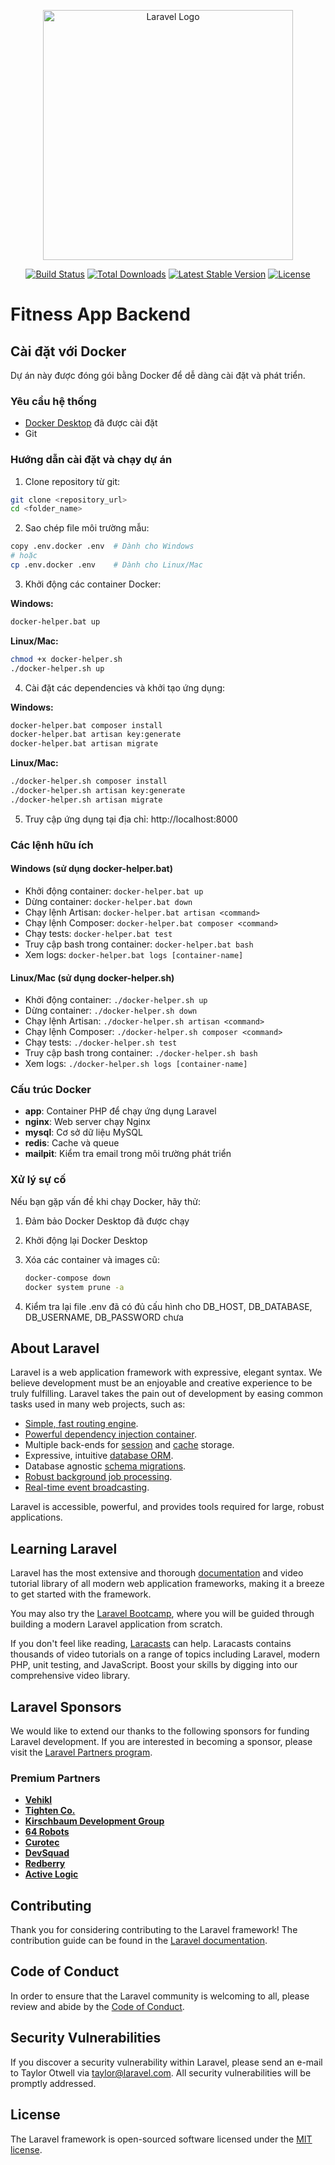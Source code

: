 <p align="center"><a href="https://laravel.com" target="_blank"><img src="https://raw.githubusercontent.com/laravel/art/master/logo-lockup/5%20SVG/2%20CMYK/1%20Full%20Color/laravel-logolockup-cmyk-red.svg" width="400" alt="Laravel Logo"></a></p>

<p align="center">
<a href="https://github.com/laravel/framework/actions"><img src="https://github.com/laravel/framework/workflows/tests/badge.svg" alt="Build Status"></a>
<a href="https://packagist.org/packages/laravel/framework"><img src="https://img.shields.io/packagist/dt/laravel/framework" alt="Total Downloads"></a>
<a href="https://packagist.org/packages/laravel/framework"><img src="https://img.shields.io/packagist/v/laravel/framework" alt="Latest Stable Version"></a>
<a href="https://packagist.org/packages/laravel/framework"><img src="https://img.shields.io/packagist/l/laravel/framework" alt="License"></a>
</p>

# Fitness App Backend

## Cài đặt với Docker

Dự án này được đóng gói bằng Docker để dễ dàng cài đặt và phát triển.

### Yêu cầu hệ thống

- [Docker Desktop](https://www.docker.com/products/docker-desktop/) đã được cài đặt
- Git

### Hướng dẫn cài đặt và chạy dự án

1. Clone repository từ git:
```bash
git clone <repository_url>
cd <folder_name>
```

2. Sao chép file môi trường mẫu:
```bash
copy .env.docker .env  # Dành cho Windows
# hoặc
cp .env.docker .env    # Dành cho Linux/Mac
```

3. Khởi động các container Docker:

**Windows:**
```bash
docker-helper.bat up
```

**Linux/Mac:**
```bash
chmod +x docker-helper.sh
./docker-helper.sh up
```

4. Cài đặt các dependencies và khởi tạo ứng dụng:

**Windows:**
```bash
docker-helper.bat composer install
docker-helper.bat artisan key:generate
docker-helper.bat artisan migrate
```

**Linux/Mac:**
```bash
./docker-helper.sh composer install
./docker-helper.sh artisan key:generate
./docker-helper.sh artisan migrate
```

5. Truy cập ứng dụng tại địa chỉ: http://localhost:8000

### Các lệnh hữu ích

#### Windows (sử dụng docker-helper.bat)

- Khởi động container: `docker-helper.bat up`
- Dừng container: `docker-helper.bat down`
- Chạy lệnh Artisan: `docker-helper.bat artisan <command>`
- Chạy lệnh Composer: `docker-helper.bat composer <command>`
- Chạy tests: `docker-helper.bat test`
- Truy cập bash trong container: `docker-helper.bat bash`
- Xem logs: `docker-helper.bat logs [container-name]`

#### Linux/Mac (sử dụng docker-helper.sh)

- Khởi động container: `./docker-helper.sh up`
- Dừng container: `./docker-helper.sh down`
- Chạy lệnh Artisan: `./docker-helper.sh artisan <command>`
- Chạy lệnh Composer: `./docker-helper.sh composer <command>`
- Chạy tests: `./docker-helper.sh test`
- Truy cập bash trong container: `./docker-helper.sh bash`
- Xem logs: `./docker-helper.sh logs [container-name]`

### Cấu trúc Docker

- **app**: Container PHP để chạy ứng dụng Laravel
- **nginx**: Web server chạy Nginx
- **mysql**: Cơ sở dữ liệu MySQL
- **redis**: Cache và queue
- **mailpit**: Kiểm tra email trong môi trường phát triển

### Xử lý sự cố

Nếu bạn gặp vấn đề khi chạy Docker, hãy thử:

1. Đảm bảo Docker Desktop đã được chạy
2. Khởi động lại Docker Desktop
3. Xóa các container và images cũ:
   ```bash
   docker-compose down
   docker system prune -a
   ```

4. Kiểm tra lại file .env đã có đủ cấu hình cho DB_HOST, DB_DATABASE, DB_USERNAME, DB_PASSWORD chưa

## About Laravel

Laravel is a web application framework with expressive, elegant syntax. We believe development must be an enjoyable and creative experience to be truly fulfilling. Laravel takes the pain out of development by easing common tasks used in many web projects, such as:

- [Simple, fast routing engine](https://laravel.com/docs/routing).
- [Powerful dependency injection container](https://laravel.com/docs/container).
- Multiple back-ends for [session](https://laravel.com/docs/session) and [cache](https://laravel.com/docs/cache) storage.
- Expressive, intuitive [database ORM](https://laravel.com/docs/eloquent).
- Database agnostic [schema migrations](https://laravel.com/docs/migrations).
- [Robust background job processing](https://laravel.com/docs/queues).
- [Real-time event broadcasting](https://laravel.com/docs/broadcasting).

Laravel is accessible, powerful, and provides tools required for large, robust applications.

## Learning Laravel

Laravel has the most extensive and thorough [documentation](https://laravel.com/docs) and video tutorial library of all modern web application frameworks, making it a breeze to get started with the framework.

You may also try the [Laravel Bootcamp](https://bootcamp.laravel.com), where you will be guided through building a modern Laravel application from scratch.

If you don't feel like reading, [Laracasts](https://laracasts.com) can help. Laracasts contains thousands of video tutorials on a range of topics including Laravel, modern PHP, unit testing, and JavaScript. Boost your skills by digging into our comprehensive video library.

## Laravel Sponsors

We would like to extend our thanks to the following sponsors for funding Laravel development. If you are interested in becoming a sponsor, please visit the [Laravel Partners program](https://partners.laravel.com).

### Premium Partners

- **[Vehikl](https://vehikl.com)**
- **[Tighten Co.](https://tighten.co)**
- **[Kirschbaum Development Group](https://kirschbaumdevelopment.com)**
- **[64 Robots](https://64robots.com)**
- **[Curotec](https://www.curotec.com/services/technologies/laravel)**
- **[DevSquad](https://devsquad.com/hire-laravel-developers)**
- **[Redberry](https://redberry.international/laravel-development)**
- **[Active Logic](https://activelogic.com)**

## Contributing

Thank you for considering contributing to the Laravel framework! The contribution guide can be found in the [Laravel documentation](https://laravel.com/docs/contributions).

## Code of Conduct

In order to ensure that the Laravel community is welcoming to all, please review and abide by the [Code of Conduct](https://laravel.com/docs/contributions#code-of-conduct).

## Security Vulnerabilities

If you discover a security vulnerability within Laravel, please send an e-mail to Taylor Otwell via [taylor@laravel.com](mailto:taylor@laravel.com). All security vulnerabilities will be promptly addressed.

## License

The Laravel framework is open-sourced software licensed under the [MIT license](https://opensource.org/licenses/MIT).
